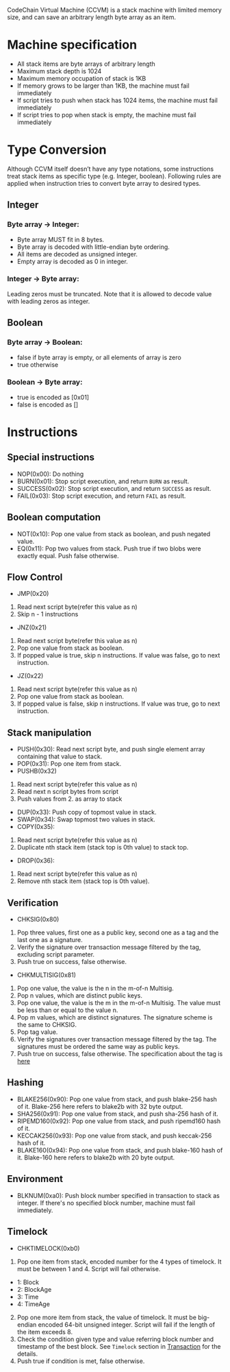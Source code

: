 CodeChain Virtual Machine (CCVM) is a stack machine with limited memory size, and can save an arbitrary length byte array as an item.

# Machine specification
* All stack items are byte arrays of arbitrary length
* Maximum stack depth is 1024
* Maximum memory occupation of stack is 1KB
* If memory grows to be larger than 1KB, the machine must fail immediately
* If script tries to push when stack has 1024 items, the machine must fail immediately
* If script tries to pop when stack is empty, the machine must fail immediately

# Type Conversion
Although CCVM itself doesn’t have any type notations, some instructions treat stack items as specific type (e.g. Integer, boolean). Following rules are applied when instruction tries to convert byte array to desired types.

## Integer

### Byte array -> Integer:

* Byte array MUST fit in 8 bytes.
* Byte array is decoded with little-endian byte ordering.
* All items are decoded as unsigned integer.
* Empty array is decoded as 0 in integer.

### Integer -> Byte array:

Leading zeros must be truncated. Note that it is allowed to decode value with leading zeros as integer.

## Boolean

### Byte array -> Boolean:
* false if byte array is empty, or all elements of array is zero
* true otherwise

### Boolean -> Byte array:
* true is encoded as [0x01]
* false is encoded as []

# Instructions

## Special instructions
* NOP(0x00): Do nothing
* BURN(0x01): Stop script execution, and return `BURN` as result.
* SUCCESS(0x02): Stop script execution, and return `SUCCESS` as result.
* FAIL(0x03): Stop script execution, and return `FAIL` as result.

## Boolean computation
* NOT(0x10): Pop one value from stack as boolean, and push negated value.
* EQ(0x11): Pop two values from stack. Push true if two blobs were exactly equal. Push false otherwise.

## Flow Control
* JMP(0x20)
 1. Read next script byte(refer this value as n)
 1. Skip n - 1 instructions
* JNZ(0x21)
 1. Read next script byte(refer this value as n)
 1. Pop one value from stack as boolean.
 1. If popped value is true, skip n instructions. If value was false, go to next instruction.
* JZ(0x22)
 1. Read next script byte(refer this value as n)
 1. Pop one value from stack as boolean.
 1. If popped value is false, skip n instructions. If value was true, go to next instruction.

## Stack manipulation
* PUSH(0x30): Read next script byte, and push single element array containing that value to stack.
* POP(0x31): Pop one item from stack.
* PUSHB(0x32)
 1. Read next script byte(refer this value as n)
 1. Read next n script bytes from script
 1. Push values from 2. as array to stack
* DUP(0x33): Push copy of topmost value in stack.
* SWAP(0x34): Swap topmost two values in stack.
* COPY(0x35):
 1. Read next script byte(refer this value as n)
 1. Duplicate nth stack item (stack top is 0th value) to stack top.
* DROP(0x36):
 1. Read next script byte(refer this value as n)
 1. Remove nth stack item (stack top is 0th value).

## Verification
* CHKSIG(0x80)
 1. Pop three values, first one as a public key, second one as a tag and the last one as a signature.
 1. Verify the signature over transaction message filtered by the tag, excluding script parameter.
 1. Push true on success, false otherwise.
* CHKMULTISIG(0x81)
 1. Pop one value, the value is the n in the m-of-n Multisig.
 1. Pop n values, which are distinct public keys.
 1. Pop one value, the value is the m in the m-of-n Multisig. The value must be less than or equal to the value n.
 1. Pop m values, which are distinct signatures. The signature scheme is the same to CHKSIG.
 1. Pop tag value. 
 1. Verify the signatures over transaction message filtered by the tag. The signatures must be ordered the same way as public keys.
 1. Push true on success, false otherwise.
The specification about the tag is [here](Tag-encoding.md)

## Hashing

* BLAKE256(0x90): Pop one value from stack, and push blake-256 hash of it. Blake-256 here refers to blake2b with 32 byte output.
* SHA256(0x91): Pop one value from stack, and push sha-256 hash of it.
* RIPEMD160(0x92): Pop one value from stack, and push ripemd160 hash of it.
* KECCAK256(0x93): Pop one value from stack, and push keccak-256 hash of it.
* BLAKE160(0x94): Pop one value from stack, and push blake-160 hash of it. Blake-160 here refers to blake2b with 20 byte output.

## Environment
* BLKNUM(0xa0): Push block number specified in transaction to stack as integer. If there's no specified block number, machine must fail immediately.

## Timelock
* CHKTIMELOCK(0xb0)
 1. Pop one item from stack, encoded number for the 4 types of timelock. It must be between 1 and 4. Script will fail otherwise.
   - 1: Block
   - 2: BlockAge
   - 3: Time
   - 4: TimeAge
 2. Pop one more item from stack, the value of timelock. It must be big-endian encoded 64-bit unsigned integer. Script will fail if the length of the item exceeds 8.
 2. Check the condition given type and value referring block number and timestamp of the best block. See `Timelock` section in [Transaction](Transaction.md) for the details.
 3. Push true if condition is met, false otherwise.
